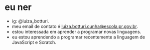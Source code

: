 # eu ner 
- ig: @luiza_botturi.
- meu email de contato é luiza.botturi.cunha@escola.pr.gov.br.
- estou interessada em aprender a programar novas linguagens.
- eu estou aprendendo a programar recentemente a linguagem de JavaScript e Scratch.
